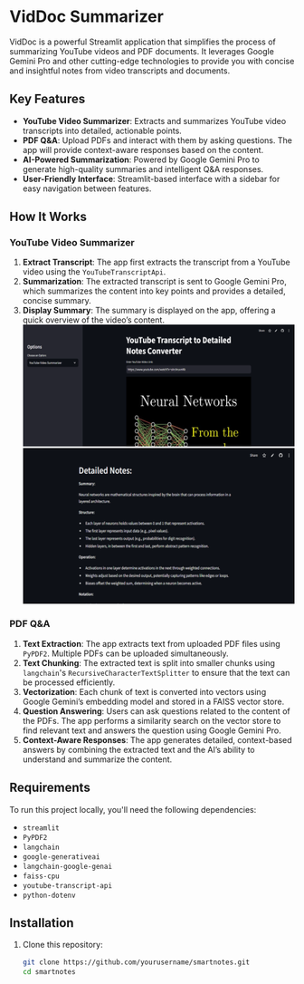 # VidDoc Summarizer

VidDoc is a powerful Streamlit application that simplifies the process of summarizing YouTube videos and PDF documents. It leverages Google Gemini Pro and other cutting-edge technologies to provide you with concise and insightful notes from video transcripts and documents.

## Key Features

- **YouTube Video Summarizer**: Extracts and summarizes YouTube video transcripts into detailed, actionable points.
- **PDF Q&A**: Upload PDFs and interact with them by asking questions. The app will provide context-aware responses based on the content.
- **AI-Powered Summarization**: Powered by Google Gemini Pro to generate high-quality summaries and intelligent Q&A responses.
- **User-Friendly Interface**: Streamlit-based interface with a sidebar for easy navigation between features.
## How It Works

### YouTube Video Summarizer
1. **Extract Transcript**: The app first extracts the transcript from a YouTube video using the `YouTubeTranscriptApi`. 
2. **Summarization**: The extracted transcript is sent to Google Gemini Pro, which summarizes the content into key points and provides a detailed, concise summary.
3. **Display Summary**: The summary is displayed on the app, offering a quick overview of the video’s content.
![Alt text](https://github.com/Zem-0/VidDoc-Summarizer/blob/main/Screenshot%202025-01-03%20230143.png)
![Alt text](https://github.com/Zem-0/VidDoc-Summarizer/blob/main/Screenshot%202025-01-03%20230206.png)

### PDF Q&A
1. **Text Extraction**: The app extracts text from uploaded PDF files using `PyPDF2`. Multiple PDFs can be uploaded simultaneously.
2. **Text Chunking**: The extracted text is split into smaller chunks using `langchain`'s `RecursiveCharacterTextSplitter` to ensure that the text can be processed efficiently.
3. **Vectorization**: Each chunk of text is converted into vectors using Google Gemini’s embedding model and stored in a FAISS vector store.
4. **Question Answering**: Users can ask questions related to the content of the PDFs. The app performs a similarity search on the vector store to find relevant text and answers the question using Google Gemini Pro.
5. **Context-Aware Responses**: The app generates detailed, context-based answers by combining the extracted text and the AI’s ability to understand and summarize the content.


## Requirements

To run this project locally, you'll need the following dependencies:

- `streamlit`
- `PyPDF2`
- `langchain`
- `google-generativeai`
- `langchain-google-genai`
- `faiss-cpu`
- `youtube-transcript-api`
- `python-dotenv`

## Installation

1. Clone this repository:
   ```bash
   git clone https://github.com/yourusername/smartnotes.git
   cd smartnotes
